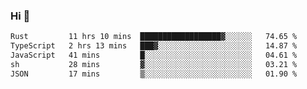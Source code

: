 ### Hi 👋

<!--START_SECTION:waka-->

```txt
Rust         11 hrs 10 mins  ██████████████████▓░░░░░░   74.65 %
TypeScript   2 hrs 13 mins   ███▓░░░░░░░░░░░░░░░░░░░░░   14.87 %
JavaScript   41 mins         █░░░░░░░░░░░░░░░░░░░░░░░░   04.61 %
sh           28 mins         ▓░░░░░░░░░░░░░░░░░░░░░░░░   03.21 %
JSON         17 mins         ▒░░░░░░░░░░░░░░░░░░░░░░░░   01.90 %
```

<!--END_SECTION:waka-->
